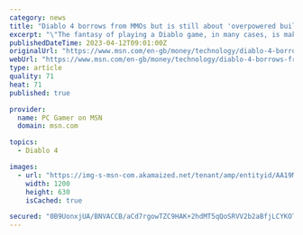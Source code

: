 ```yaml
---
category: news
title: "Diablo 4 borrows from MMOs but is still about 'overpowered builds' and 'blowing up screens of monsters'"
excerpt: "\"The fantasy of playing a Diablo game, in many cases, is making really overpowered builds and just blowing up screens fu"
publishedDateTime: 2023-04-12T09:01:00Z
originalUrl: "https://www.msn.com/en-gb/money/technology/diablo-4-borrows-from-mmos-but-is-still-about-overpowered-builds-and-blowing-up-screens-of-monsters/ar-AA19MCHx"
webUrl: "https://www.msn.com/en-gb/money/technology/diablo-4-borrows-from-mmos-but-is-still-about-overpowered-builds-and-blowing-up-screens-of-monsters/ar-AA19MCHx"
type: article
quality: 71
heat: 71
published: true

provider:
  name: PC Gamer on MSN
  domain: msn.com

topics:
  - Diablo 4

images:
  - url: "https://img-s-msn-com.akamaized.net/tenant/amp/entityid/AA19MJnR.img?h=630&w=1200&m=6&q=60&o=t&l=f&f=jpg"
    width: 1200
    height: 630
    isCached: true

secured: "0B9UonxjUA/BNVACCB/aCd7rgowTZC9HAK+2hdMT5qQoSRVV2b2aBfjLCYKOT2ML2/oqjke7I6DuBsRvtnpun0+PQTMQ7/BEIaCMZmt4PInMBo9lIr9ZkXIVRHzKV+DEiGqOzk/wkqWwFB0/KAR0Ft2QrHDG+AtjUuVZhyXyMf5nQLQ95Tu4jfEy4HxbTGmHrxAGeSRu2cjmsAKCTSErDqh1d4CAJjMJrIefuFARHSttsjI39aIvIGAvCZNyzaXyFuP93UYTUGhSrQMoTkNQX80gabQG+b0iPI6H08dCneWW1x8xy4Ay+24j4jBfIVz+npnzlElNP0O2lbmayit0Ky8r8x+n6VBNnXztveP7P6A=;J4nsDKN9o4WrhhcxJ8mu3A=="
---
```



